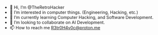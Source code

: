 - 👋 Hi, I’m @TheRetroHacker
- 👀 I’m interested in computer things. (Engineering, Hacking, etc.)
- 🌱 I’m currently learning Computer Hacking, and Software Development.
- 💞️ I’m looking to collaborate on AI Development.
- 📫 How to reach me R3tr0H4v0c@proton.me

<!---
TheRetroHacker/TheRetroHacker is a ✨ special ✨ repository because its `README.md` (this file) appears on your GitHub profile.
You can click the Preview link to take a look at your changes.
--->
